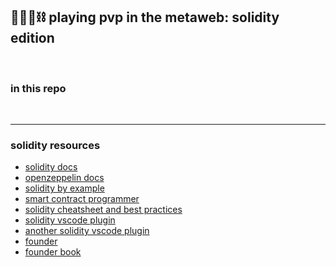 ## 🥷🏻🛵⛓️ playing pvp in the metaweb: solidity edition

<br>

### in this repo

<br>

---

### solidity resources

* [solidity docs](https://docs.soliditylang.org/en/v0.8.12/)
* [openzeppelin docs](https://docs.openzeppelin.com/)
* [solidity by example](https://solidity-by-example.org/)
* [smart contract programmer](https://www.youtube.com/channel/UCJWh7F3AFyQ_x01VKzr9eyA/videos)
* [solidity cheatsheet and best practices](https://github.com/manojpramesh/solidity-cheatsheet)
* [solidity vscode plugin](https://marketplace.visualstudio.com/items?itemName=tintinweb.solidity-visual-auditor)
* [another solidity vscode plugin](https://marketplace.visualstudio.com/items?itemName=JuanBlanco.solidity)
* [founder](https://getfoundry.sh/)
* [founder book](https://book.getfoundry.sh/forge/differential-ffi-testing)
